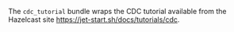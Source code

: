 The `cdc_tutorial` bundle wraps the CDC tutorial available from the Hazelcast site https://jet-start.sh/docs/tutorials/cdc.